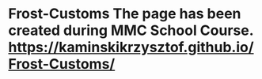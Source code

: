 # Frost-Customs The page has been created during MMC School Course. https://kaminskikrzysztof.github.io/Frost-Customs/
